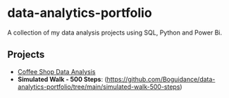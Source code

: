 # data-analytics-portfolio
A collection of my data analysis projects using SQL, Python and Power Bi.

## Projects
- [Coffee Shop Data Analysis](coffee-shop-analysis/)
- **Simulated Walk - 500 Steps**: (https://github.com/Boguidance/data-analytics-portfolio/tree/main/simulated-walk-500-steps)
